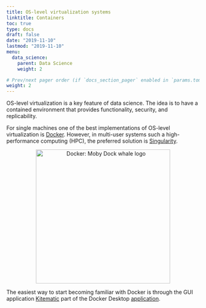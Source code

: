 ```yaml
---
title: OS-level virtualization systems
linktitle: Containers
toc: true
type: docs
draft: false
date: "2019-11-10"
lastmod: "2019-11-10"
menu:
  data_science:
    parent: Data Science
    weight: 2

# Prev/next pager order (if `docs_section_pager` enabled in `params.toml`)
weight: 2
---
```


OS-level virtualization is a key feature of data science. The idea is to have a contained environment that provides functionality, security, and replicability.

For single machines one of the best implementations of OS-level virtualization is [Docker](https://www.docker.com/). However, in multi-user systems such a high-performance computing (HPC), the preferred solution is [Singularity](https://sylabs.io/).

<center>
  <a href="https://www.docker.com/">
    <img
      src="/img/docker.png"
      alt="Docker: Moby Dock whale logo"
      width="350px"
    />
  </a>
</center>

The easiest way to start becoming familiar with Docker is through the GUI application [Kitematic](https://kitematic.com/) part of the Docker Desktop [application](https://docs.docker.com/install/).
